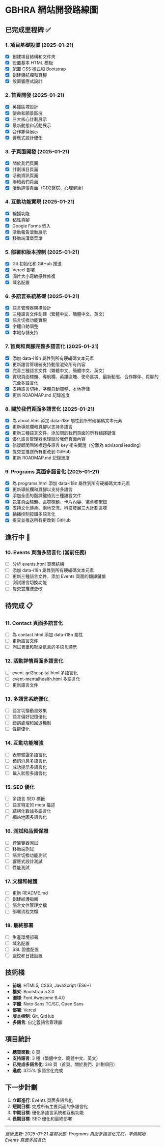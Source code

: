 # GBHRA 網站開發路線圖

## 已完成里程碑 ✅

### 1. 項目基礎設置 (2025-01-21)
- [x] 創建項目結構和文件夾
- [x] 設置基本 HTML 模板
- [x] 配置 CSS 樣式和 Bootstrap
- [x] 創建導航欄和頁腳
- [x] 設置響應式設計

### 2. 首頁開發 (2025-01-21)
- [x] 英雄區塊設計
- [x] 使命和願景區塊
- [x] 三大核心計劃展示
- [x] 最新動態和活動展示
- [x] 合作夥伴展示
- [x] 響應式設計優化

### 3. 子頁面開發 (2025-01-21)
- [x] 關於我們頁面
- [x] 計劃項目頁面
- [x] 活動資訊頁面
- [x] 聯絡我們頁面
- [x] 活動詳情頁面（GD2醫院、心理健康）

### 4. 互動功能實現 (2025-01-21)
- [x] 輪播功能
- [x] 粘性頁腳
- [x] Google Forms 嵌入
- [x] 活動報告滾動展示
- [x] 移動端漢堡菜單

### 5. 部署和版本控制 (2025-01-21)
- [x] Git 初始化和 GitHub 推送
- [x] Vercel 部署
- [x] 圖片大小寫敏感性修復
- [x] 域名配置

### 6. 多語言系統基礎 (2025-01-21)
- [x] 語言管理器架構設計
- [x] 三種語言文件創建（繁體中文、簡體中文、英文）
- [x] 語言切換功能實現
- [x] 字體自動調整
- [x] 本地存儲支持

### 7. 首頁和頁腳完整多語言化 (2025-01-21)
- [x] 添加 data-i18n 屬性到所有硬編碼文本元素
- [x] 更新語言管理器支持動態渲染所有內容
- [x] 完善三種語言文件（繁體中文、簡體中文、英文）
- [x] 實現頁面標題、導航欄、英雄區塊、使命區塊、最新動態、合作夥伴、頁腳的完全多語言化
- [x] 支持語言切換、字體自動調整、本地存儲
- [x] 更新 ROADMAP.md 記錄進度

### 8. 關於我們頁面多語言化 (2025-01-21)
- [x] 為 about.html 添加 data-i18n 屬性到所有硬編碼文本元素
- [x] 更新導航欄和頁腳以支持多語言
- [x] 更新三種語言文件，添加關於我們頁面的所有翻譯鍵值
- [x] 優化語言管理器處理關於我們頁面內容
- [x] 修復顧問團隊標題多語言 key 衝突問題（分離為 advisorsHeading）
- [x] 提交並推送所有更改到 GitHub
- [x] 更新 ROADMAP.md 記錄進度

### 9. Programs 頁面多語言化 (2025-01-21)
- [x] 為 programs.html 添加 data-i18n 屬性到所有硬編碼文本元素
- [x] 更新導航欄和頁腳以支持多語言
- [x] 添加全面的翻譯鍵值到三種語言文件
- [x] 包含頁面標題、區塊標題、卡片內容、徽章和按鈕
- [x] 支持文化傳承、兩地交流、科技發展三大計劃區塊
- [x] 輪播控制按鈕多語言化
- [x] 提交並推送所有更改到 GitHub

## 進行中 🚧

### 10. Events 頁面多語言化 (當前任務)
- [ ] 分析 events.html 頁面結構
- [ ] 添加 data-i18n 屬性到所有硬編碼文本元素
- [ ] 更新三種語言文件，添加 Events 頁面的翻譯鍵值
- [ ] 測試語言切換功能
- [ ] 提交並推送更改

## 待完成 📋

### 11. Contact 頁面多語言化
- [ ] 為 contact.html 添加 data-i18n 屬性
- [ ] 更新語言文件
- [ ] 測試表單和聯絡信息的多語言顯示

### 12. 活動詳情頁面多語言化
- [ ] event-gd2hospital.html 多語言化
- [ ] event-mentalhealth.html 多語言化
- [ ] 更新語言文件

### 13. 多語言系統優化
- [ ] 語言切換動畫效果
- [ ] 語言偏好記憶優化
- [ ] 錯誤處理和回退機制
- [ ] 性能優化

### 14. 互動功能增強
- [ ] 表單驗證多語言化
- [ ] 錯誤消息多語言化
- [ ] 成功提示多語言化
- [ ] 載入狀態多語言化

### 15. SEO 優化
- [ ] 多語言 SEO 標籤
- [ ] 語言特定的 meta 描述
- [ ] 結構化數據多語言化
- [ ] 網站地圖多語言化

### 16. 測試和品質保證
- [ ] 跨瀏覽器測試
- [ ] 移動端測試
- [ ] 語言切換功能測試
- [ ] 響應式設計測試
- [ ] 性能測試

### 17. 文檔和維護
- [ ] 更新 README.md
- [ ] 創建維護指南
- [ ] 語言文件管理文檔
- [ ] 部署流程文檔

### 18. 最終部署
- [ ] 生產環境部署
- [ ] 域名配置
- [ ] SSL 證書配置
- [ ] 監控和日誌設置

## 技術棧

- **前端**: HTML5, CSS3, JavaScript (ES6+)
- **框架**: Bootstrap 5.3.0
- **圖標**: Font Awesome 6.4.0
- **字體**: Noto Sans TC/SC, Open Sans
- **部署**: Vercel
- **版本控制**: Git, GitHub
- **多語言**: 自定義語言管理器

## 項目統計

- **總頁面數**: 8 頁
- **支持語言**: 3 種（繁體中文、簡體中文、英文）
- **已完成多語言化**: 3/8 頁（首頁、關於我們、計劃項目）
- **進度**: 37.5% 多語言化完成

## 下一步計劃

1. **立即進行**: Events 頁面多語言化
2. **短期目標**: 完成所有主要頁面的多語言化
3. **中期目標**: 優化多語言系統和互動功能
4. **長期目標**: SEO 優化和最終部署

---

*最後更新: 2025-01-21*
*當前狀態: Programs 頁面多語言化完成，準備開始 Events 頁面多語言化* 